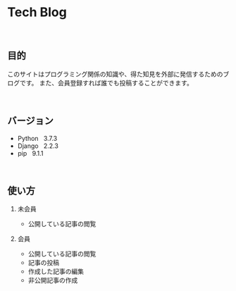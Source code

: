 # Tech Blog

<br>

## 目的
このサイトはプログラミング関係の知識や、得た知見を外部に発信するためのブログです。
また、会員登録すれば誰でも投稿することができます。

<br>

## バージョン

*  Python &nbsp; 3.7.3  
*  Django &nbsp; 2.2.3
*  pip &nbsp; 9.1.1  

<br>

## 使い方

1. 未会員
    - 公開している記事の閲覧

2. 会員
    - 公開している記事の閲覧
    - 記事の投稿
    - 作成した記事の編集
    - 非公開記事の作成
